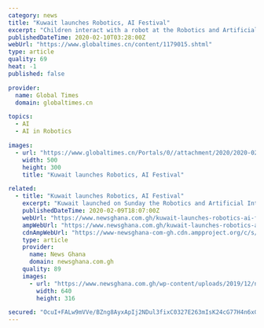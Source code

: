 ```yaml
---
category: news
title: "Kuwait launches Robotics, AI Festival"
excerpt: "Children interact with a robot at the Robotics and Artificial Intelligence (AI) Festival in Hawalli Governorate, Kuwait, on Feb. 9, 2020. Kuwait launched on Sunday the Robotics and Artificial Intelligence (AI) Festival to promote the scientific awareness in Kuwait. (Photo by Ghazy Qaffaf/Xinhua) Children interact with a robot at the Robotics ..."
publishedDateTime: 2020-02-10T03:28:00Z
webUrl: "https://www.globaltimes.cn/content/1179015.shtml"
type: article
quality: 69
heat: -1
published: false

provider:
  name: Global Times
  domain: globaltimes.cn

topics:
  - AI
  - AI in Robotics

images:
  - url: "https://www.globaltimes.cn/Portals/0//attachment/2020/2020-02-10/808cb021-a4c3-4e01-85bb-a8676037f73d.jpeg"
    width: 500
    height: 300
    title: "Kuwait launches Robotics, AI Festival"

related:
  - title: "Kuwait launches Robotics, AI Festival"
    excerpt: "Kuwait launched on Sunday the Robotics and Artificial Intelligence (AI) Festival to promote the scientific awareness in Kuwait. At the opening ceremony, Salam Al-Ablani, scientific culture director of the Kuwait Foundation for Advancement of Science (KFAS), said that the festival aims at boosting the scientific culture in smart industries and ..."
    publishedDateTime: 2020-02-09T18:07:00Z
    webUrl: "https://www.newsghana.com.gh/kuwait-launches-robotics-ai-festival/"
    ampWebUrl: "https://www.newsghana.com.gh/kuwait-launches-robotics-ai-festival/"
    cdnAmpWebUrl: "https://www-newsghana-com-gh.cdn.ampproject.org/c/s/www.newsghana.com.gh/kuwait-launches-robotics-ai-festival/"
    type: article
    provider:
      name: News Ghana
      domain: newsghana.com.gh
    quality: 89
    images:
      - url: "https://www.newsghana.com.gh/wp-content/uploads/2019/12/newsghanalogo.png"
        width: 640
        height: 316

secured: "OcuI+FALw9mVVe/BZng8AyxApIj2NDul3fixC0327E263mIsK24cG77H4n6xGzmDmqhAxXPsdJK7eYITUHS4BZ+nNgQ0SIkNm6JD1j3KA1WI9SFPky1Ze6U/WzR5CzhDogvPa1RPyBZBSRVHj21WP7hc1H0a0tWKiGeZ3BL9OqLiH2HtwqB+LKJa3DbK4pWeHnSNertpCMFIrizMqyglkr0seKoBItnNaxd/oyO5fDHS4KGaUXoJgb1D2dAyhJAFDDUmZ5JLMx3nd8a+Mzqa4gFSaX6qm5kHFDqjFVO3i+Sn57uYy4nMZ0Q75JAjw9yvZTTeWmI6AYV0kT7dfLV4sjaPmu2Zzc38Lp8YftovRx8eWWNxZaUIze+9JwWGL5lkhCjGg1GppXkVkhtjPkbv6h/hhDFaLxcPduDp7JN5nknv75Y5q04bh2vyzjvo+zzDpTxYoIPfbD/SbEOUkRhX1B5OCXscN0g/eik7a6PRjzo=;0pL8kUtu1eZ8Cm2VWF7B5A=="
---
```


